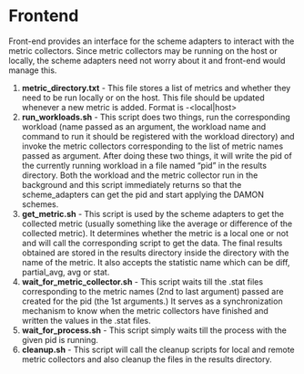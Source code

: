 # Frontend

Front-end provides an interface for the scheme adapters to interact with the metric collectors. Since metric collectors may be running on the host or locally, the scheme adapters need not worry about it and front-end would manage this.

1. **metric_directory.txt** - This file stores a list of metrics and whether they need to be run locally or on the host. This file should be updated whenever a new metric is added. Format is <metric-name>-<local|host>
2. **run_workloads.sh** - This script does two things, run the corresponding workload (name passed as an argument, the workload name and command to run it should be registered with the workload directory) and invoke the metric collectors corresponding to the list of metric names passed as argument. After doing these two things, it will write the pid of the currently running workload in a file named “pid” in the results directory. Both the workload and the metric collector run in the background and this script immediately returns so that the scheme_adapters can get the pid and start applying the DAMON schemes.
3. **get_metric.sh** - This script is used by the scheme adapters to get the collected metric (usually something like the average or difference of the collected metric). It determines whether the metric is a local one or not and will call the corresponding script to get the data. The final results obtained are stored in the results directory inside the directory with the name of the metric. It also accepts the statistic name which can be diff, partial_avg, avg or stat.
4. **wait_for_metric_collector.sh** - This script waits till the .stat files corresponding to the metric names (2nd to last argument) passed are created for the pid (the 1st arguments.) It serves as a synchronization mechanism to know when the metric collectors have finished and written the values in the .stat files.
5. **wait_for_process.sh** - This script simply waits till the process with the given pid is running.
6. **cleanup.sh** - This script will call the cleanup scripts for local and remote metric collectors and also cleanup the files in the results directory.

